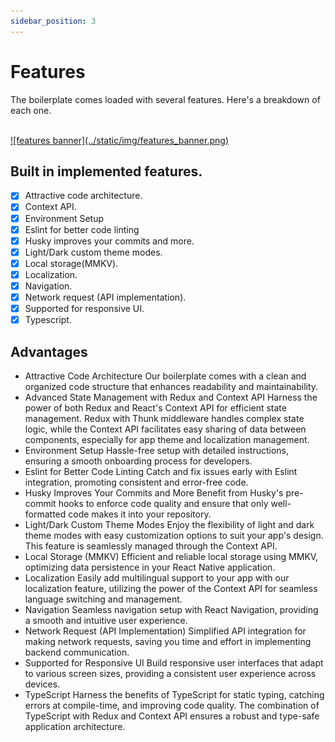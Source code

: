 ```yaml
---
sidebar_position: 3
---
```


# Features

The boilerplate comes loaded with several features. Here's a breakdown of each one.

<br />
<a href="https://www.mindinventory.com/?utm_source=gthb&utm_medium=repo&utm_campaign=react-native-boilerplate" target="__blank" >
![features banner](../static/img/features_banner.png)
</a>
<br />

## Built in implemented features.

- [x] Attractive code architecture.
- [x] Context API.
- [x] Environment Setup
- [x] Eslint for better code linting
- [x] Husky improves your commits and more.
- [x] Light/Dark custom theme modes.
- [x] Local storage(MMKV).
- [x] Localization.
- [x] Navigation.
- [x] Network request (API implementation).
- [x] Supported for responsive UI.
- [x] Typescript.

## Advantages

- Attractive Code Architecture
  Our boilerplate comes with a clean and organized code structure that enhances readability and maintainability.
- Advanced State Management with Redux and Context API
  Harness the power of both Redux and React's Context API for efficient state management. Redux with Thunk middleware handles complex state logic, while the Context API facilitates easy sharing of data between components, especially for app theme and localization management.
- Environment Setup
  Hassle-free setup with detailed instructions, ensuring a smooth onboarding process for developers.
- Eslint for Better Code Linting
  Catch and fix issues early with Eslint integration, promoting consistent and error-free code.
- Husky Improves Your Commits and More
  Benefit from Husky's pre-commit hooks to enforce code quality and ensure that only well-formatted code makes it into your repository.
- Light/Dark Custom Theme Modes
  Enjoy the flexibility of light and dark theme modes with easy customization options to suit your app's design. This feature is seamlessly managed through the Context API.
- Local Storage (MMKV)
  Efficient and reliable local storage using MMKV, optimizing data persistence in your React Native application.
- Localization
  Easily add multilingual support to your app with our localization feature, utilizing the power of the Context API for seamless language switching and management.
- Navigation
  Seamless navigation setup with React Navigation, providing a smooth and intuitive user experience.
- Network Request (API Implementation)
  Simplified API integration for making network requests, saving you time and effort in implementing backend communication.
- Supported for Responsive UI
  Build responsive user interfaces that adapt to various screen sizes, providing a consistent user experience across devices.
- TypeScript
  Harness the benefits of TypeScript for static typing, catching errors at compile-time, and improving code quality. The combination of TypeScript with Redux and Context API ensures a robust and type-safe application architecture.
